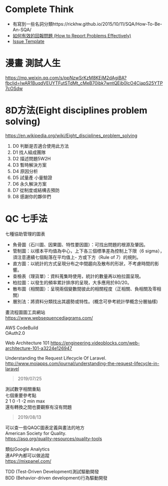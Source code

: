 # Complete Think
- 有寫到一些名詞分類https://rickhw.github.io/2015/10/11/SQA/How-To-Be-An-SQA/
- [如何有效的回報問題 (How to Report Problems Effectively)](https://rickhw.github.io/2018/03/18/SQA/How-To-Report-A-Defect-or-Bug/)
- [Issue Template](https://rickhw.github.io/2015/01/06/Management/%E5%8D%94%E5%90%8C%E5%90%88%E4%BD%9C%E7%B3%BB%E7%B5%B1%E5%BB%BA%E5%88%B6%E8%88%87%E5%B0%8E%E5%85%A5-%E4%BB%A5-Redmine-%E7%82%BA%E4%BE%8B/)

# 漫畫 測試人生
https://mp.weixin.qq.com/s/ppNzwSrKzM8KEjM2dAgiBA?fbclid=IwAR1BuqdVEUYTFutSTdMt_cMeB70ibk7wntQEib0lcO4CjapS25YTP7cOSdw

# 8D方法(Eight disciplines problem solving)
https://en.wikipedia.org/wiki/Eight_disciplines_problem_solving  
1. D0 判斷是否適合使用此方法
2. D1 找人組成團隊
3. D2 描述問題5W2H
4. D3 暫時解決方案
5. D4 原因分析
6. D5 試量產 小量驗證
7. D6 永久解決方案
8. D7 從制度或結構去預防
9. D8 感謝你的夥伴們

# QC 七手法
七種協助管理的圖表  

- 魚骨圖（石川圖、因果圖、特性要因圖）：可找出問題的根源及肇因。
- 管制圖：以樣本平均值為中心，上下各三個標準差為控制上下限（6 sigma），須注意連續七個點落在平均值上- 方或下方（Rule of 7）的規則。
- 直方圖：以統計的方式呈現分布之中間趨向及散布的形狀，不考慮時間的影響。
- 查檢表（理貨單）：資料蒐集時使用，統計的數量再以柏拉圖呈現。
- 柏拉圖：以發生的頻率累計排序的呈現，大多應用於80/20。
- 散布圖（相關圖）：呈現兩個變數間彼此的相關程度（正相關、負相關及零相關）
- 層別法：將資料分類找出其趨勢或特性。(概念可參考統計學概念分層抽樣)

畫流程圖圖工具網站  
https://www.websequencediagrams.com/  
  
AWS CodeBuild  
OAuth2.0  

Web Architecture 101
https://engineering.videoblocks.com/web-architecture-101-a3224e126947  

Understanding the Request Lifecycle Of Laravel.  
http://www.moiapps.com/journal/understanding-the-request-lifecycle-in-laravel  

> 2019/07/25  

測試數字相關重點  
七個重要參考點  
2 1 0 -1 -2 min max  
還有轉換之間也要觀察有沒有問題  

> 2019/08/13

可以查一些QAQC圖表定義與畫法的地方  
American Society for Quality.  
https://asq.org/quality-resources/quality-tools   
  
類似Google Analytics  
連APP內都可以做追蹤  
https://mixpanel.com/  


TDD (Test-Driven Development)測試驅動開發  
BDD (Behavior-driven development)行為驅動開發